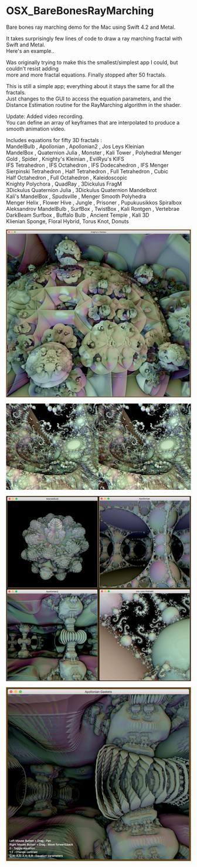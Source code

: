 # OSX_BareBonesRayMarching
Bare bones ray marching demo for the Mac using Swift 4.2 and Metal.

It takes surprisingly few lines of code to draw a ray marching fractal with Swift and Metal. \
Here's an example..

Was originally trying to make this the smallest/simplest app I could, but couldn't resist adding \
more and more fractal equations. Finally stopped after 50 fractals.

This is still a simple app; everything about it stays the same for all the fractals. \
Just changes to the GUI to access the equation parameters, and the \
Distance Estimation routine for the RayMarching algorithm in the shader.

Update: Added video recording. \
You can define an array of keyframes that are interpolated to produce a smooth animation video.

Includes equations for fifty 3D fractals : \
 MandelBulb , Apollonian , Apollonian2 , Jos Leys Kleinian  \
 MandelBox , Quaternion Julia , Monster , Kali Tower , Polyhedral Menger  \
 Gold , Spider , Knighty's Kleinian , EvilRyu's KIFS \
 IFS Tetrahedron , IFS Octahedron , IFS Dodecahedron , IFS Menger  \
 Sierpinski Tetrahedron , Half Tetrahedron , Full Tetrahedron , Cubic  \
 Half Octahedron , Full Octahedron , Kaleidoscopic  \
 Knighty Polychora , QuadRay , 3Dickulus FragM  \
 3Dickulus Quaternion Julia , 3Dickulus Quaternion Mandelbrot  \
 Kali's MandelBox , Spudsville , Menger Smooth Polyhedra  \
 Menger Helix , Flower Hive , Jungle , Prisoner , Pupukuusikkos Spiralbox  \
 Aleksandrov MandelBulb , SurfBox , TwistBox , Kali Rontgen , Vertebrae  \
 DarkBeam Surfbox , Buffalo Bulb , Ancient Temple , Kali 3D  \
 Klienian Sponge, Floral Hybrid, Torus Knot, Donuts 

![Screenshot](screenshot4.png)

![Screenshot](screenshot3.png)

![Screenshot](screenshot2.png)

![Screenshot](screenshot.png)
